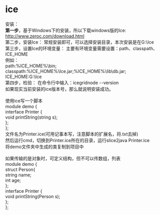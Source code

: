 # ice
安装：<br>
<b>第一步</b>，基于Windows下的安装，所以下载windows版的Ice:
http://www.zeroc.com/download.html<br>
      第二步，安装Ice：
常规安装即可，可以选择安装目录，本次安装是在G:\Ice<br>
      第三步，设置Ice的环境变量：
主要有环境变量需要设置：path、classpath、ICE_HOME<br>
例如：<br>
path:%ICE_HOME%\bin;<br>
classpath:%ICE_HOME%\Ice.jar;%ICE_HOME%\lib\db.jar;<br>
ICE_HOME:G:\Ice<br>
      第四步，检验：
在命令行中输入：icegridnode --version<br> 
如果现实当前安装的ice版本号，那么就说明安装成功。<br>
<br>
使用ice写一个脚本<br>
module demo { <br>
interface Printer {<br>
void printString(string s);  <br>
}; <br>
}; <br>
文件名为Printer.ice(可用记事本写，注意脚本的扩展名，将.txt去掉)<br>
然后运行cmd，切换到Printer.ice所在的目录，运行slice2java Printer.ice<br>
将demo文件夹中生成的类复制到项目中<br>
<br>
如果传输的是对象时，可定义结构，但不可以传数组，列表<br>
module demo { <br>
struct Person{<br>
string name;<br>
int age;<br>
};<br>
interface Printer {<br>
void printString(Person s);  <br>
}; <br>
}; <br>
